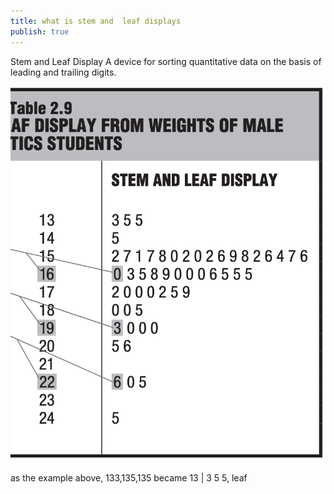 ```yaml
---
title: what is stem and  leaf displays
publish: true
---
```


Stem and Leaf Display A device for sorting quantitative data on the basis of leading and trailing digits. 

![Pasted image 20230619223447.png](Pastedimage20230619223504.png)
as the example above, 133,135,135 became 13 | 3 5 5, leaf